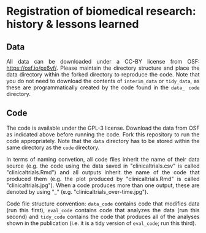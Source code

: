 # Registration of biomedical research: history & lessons learned

<div align="justify">

## Data

All data can be downloaded under a CC-BY license from OSF: https://osf.io/px6vf/. Please maintain the directory structure and place the data directory within the forked directory to reproduce the code. Note that you do not need to download the contents of `interim_data` or `tidy_data`, as these are programmatically created by the code found in the `data_ code` directory.


## Code

The code is available under the GPL-3 license. Download the data from OSF as indicated above before running the code. Fork this repository to run the code appropriately. Note that the `data` directory has to be stored within the same directory as the `code` directory.

In terms of naming convetion, all code files inherit the name of their data source (e.g. the code using the data saved in "clinicaltrials.csv" is called "clinicaltrials.Rmd") and all outputs inherit the name of the code that produced them (e.g. the plot produced by "clinicaltrials.Rmd" is called "clinicaltrials.jpg"). When a code produces more than one output, these are denoted by using "\_" (e.g. "clinicaltrials_over-time.jpg"). 

Code file structure convention: `data_code` contains code that modifies data (run this first), `eval_code` contains code that analyzes the data (run this second) and `tidy_code` contains the code that produces all of the analyses shown in the publication (i.e. it is a tidy version of `eval_code`; run this third).

</div>
